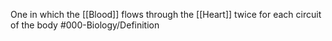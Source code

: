 One in which the [[Blood]] flows through the [[Heart]] twice for each circuit of the body
#000-Biology/Definition 